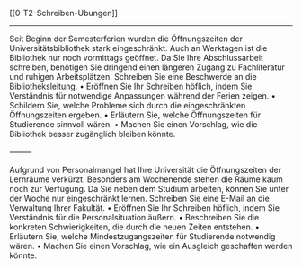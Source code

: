 [[0-T2-Schreiben-Ubungen]]

---

Seit Beginn der Semesterferien wurden die Öffnungszeiten der Universitätsbibliothek stark eingeschränkt. Auch an Werktagen ist die Bibliothek nur noch vormittags geöffnet. Da Sie Ihre Abschlussarbeit schreiben, benötigen Sie dringend einen längeren Zugang zu Fachliteratur und ruhigen Arbeitsplätzen. Schreiben Sie eine Beschwerde an die Bibliotheksleitung.
	•	Eröffnen Sie Ihr Schreiben höflich, indem Sie Verständnis für notwendige Anpassungen während der Ferien zeigen.
	•	Schildern Sie, welche Probleme sich durch die eingeschränkten Öffnungszeiten ergeben.
	•	Erläutern Sie, welche Öffnungszeiten für Studierende sinnvoll wären.
	•	Machen Sie einen Vorschlag, wie die Bibliothek besser zugänglich bleiben könnte.

⸻

Aufgrund von Personalmangel hat Ihre Universität die Öffnungszeiten der Lernräume verkürzt. Besonders am Wochenende stehen die Räume kaum noch zur Verfügung. Da Sie neben dem Studium arbeiten, können Sie unter der Woche nur eingeschränkt lernen. Schreiben Sie eine E-Mail an die Verwaltung Ihrer Fakultät.
	•	Eröffnen Sie Ihr Schreiben höflich, indem Sie Verständnis für die Personalsituation äußern.
	•	Beschreiben Sie die konkreten Schwierigkeiten, die durch die neuen Zeiten entstehen.
	•	Erläutern Sie, welche Mindestzugangszeiten für Studierende notwendig wären.
	•	Machen Sie einen Vorschlag, wie ein Ausgleich geschaffen werden könnte.